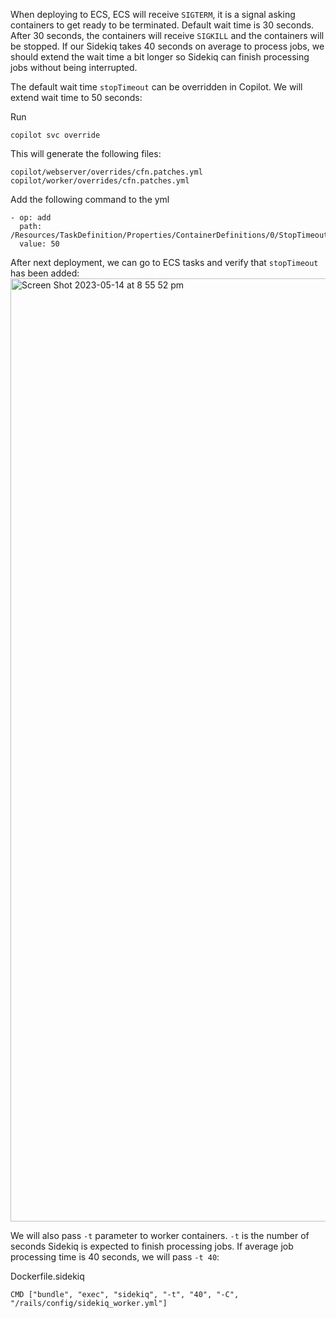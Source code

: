 When deploying to ECS, ECS will receive `SIGTERM`, it is a signal asking containers to get ready to be terminated. Default wait time is 30 seconds. After 30 seconds, the containers will receive `SIGKILL` and the containers will be stopped. If our Sidekiq takes 40 seconds on average to process jobs, we should extend the wait time a bit longer so Sidekiq can finish processing jobs without being interrupted.

The default wait time `stopTimeout` can be overridden in Copilot. We will extend wait time to 50 seconds:

Run
```
copilot svc override
```

This will generate the following files:
```
copilot/webserver/overrides/cfn.patches.yml
copilot/worker/overrides/cfn.patches.yml
```

Add the following command to the yml
```
- op: add
  path: /Resources/TaskDefinition/Properties/ContainerDefinitions/0/StopTimeout
  value: 50
```
After next deployment, we can go to ECS tasks and verify that `stopTimeout` has been added:
<img width="1509" alt="Screen Shot 2023-05-14 at 8 55 52 pm" src="https://github.com/build-with-aws-copilot/rails_docs/assets/129698988/2b5023c6-5990-45fa-9b6e-46b06de657af">

We will also pass `-t` parameter to worker containers. `-t` is the number of seconds Sidekiq is expected to finish processing jobs. If average job processing time is 40 seconds, we will pass `-t 40`:

Dockerfile.sidekiq
```
CMD ["bundle", "exec", "sidekiq", "-t", "40", "-C", "/rails/config/sidekiq_worker.yml"]
```